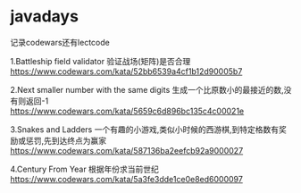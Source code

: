 # javadays
记录codewars还有lectcode<br>

1.Battleship field validator 验证战场(矩阵)是否合理  
https://www.codewars.com/kata/52bb6539a4cf1b12d90005b7

2.Next smaller number with the same digits 生成一个比原数小的最接近的数,没有则返回-1  
https://www.codewars.com/kata/5659c6d896bc135c4c00021e

3.Snakes and Ladders 一个有趣的小游戏,类似小时候的西游棋,到特定格数有奖励或惩罚,先到达终点为赢家  
https://www.codewars.com/kata/587136ba2eefcb92a9000027

4.Century From Year 根据年份求当前世纪  
https://www.codewars.com/kata/5a3fe3dde1ce0e8ed6000097
